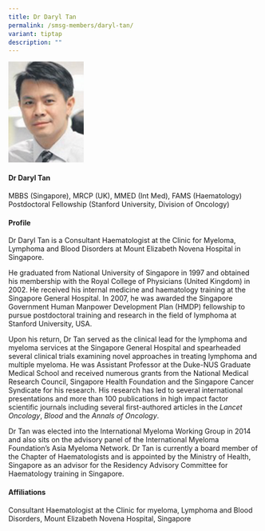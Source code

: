 ```yaml
---
title: Dr Daryl Tan
permalink: /smsg-members/daryl-tan/
variant: tiptap
description: ""
---
```

<p></p>
<div class="isomer-image-wrapper">
<img style="width: 30%;" height="auto" width="100%" alt="" src="/images/Singapore Myeloma Study Group/Member Photos/MTG___Dr_Daryl_Tan.png">
</div>
<h4><strong>Dr Daryl Tan</strong></h4>
<p>MBBS (Singapore), MRCP (UK), MMED (Int Med), FAMS (Haematology)<strong><br></strong>Postdoctoral
Fellowship (Stanford University, Division of Oncology)</p>
<h4><strong>Profile</strong></h4>
<p>Dr Daryl Tan is a Consultant Haematologist at the Clinic for Myeloma,
Lymphoma and Blood Disorders at Mount Elizabeth Novena Hospital in Singapore.</p>
<p>He graduated from National University of Singapore in 1997 and obtained
his membership with the Royal College of Physicians (United Kingdom) in
2002. He received his internal medicine and haematology training at the
Singapore General Hospital. In 2007, he was awarded the Singapore Government
Human Manpower Development Plan (HMDP) fellowship to pursue postdoctoral
training and research in the field of lymphoma at Stanford University,
USA.</p>
<p>Upon his return, Dr Tan served as the clinical lead for the lymphoma and
myeloma services at the Singapore General Hospital and spearheaded several
clinical trials examining novel approaches in treating lymphoma and multiple
myeloma. He was Assistant Professor at the Duke-NUS Graduate Medical School
and received numerous grants from the National Medical Research Council,
Singapore Health Foundation and the Singapore Cancer Syndicate for his
research. His research has led to several international presentations and
more than 100 publications in high impact factor scientific journals including
several first-authored articles in the <em>Lancet Oncology</em>, <em>Blood</em> and
the <em>Annals of Oncology</em>.</p>
<p>Dr Tan was elected into the International Myeloma Working Group in 2014
and also sits on the advisory panel of the International Myeloma Foundation’s
Asia Myeloma Network. Dr Tan is currently a board member of the Chapter
of Haematologists and is appointed by the Ministry of Health, Singapore
as an advisor for the Residency Advisory Committee for Haematology training
in Singapore.&nbsp;</p>
<h4><strong>Affiliations</strong></h4>
<p>Consultant Haematologist at the Clinic for myeloma, Lymphoma and Blood
Disorders, Mount Elizabeth Novena Hospital, Singapore</p>
<p></p>
